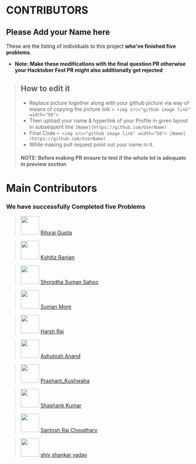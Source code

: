 # CONTRIBUTORS

## Please Add your Name here

These are the listing of individuals to this project **who've finished five problems**.

- **Note: Make these modifications with the final question PR otherwise your Hacktober Fest PR might also additionally get rejected**
> ## How to edit it
>
> - Replace picture together along with your github picture via way of means of copying the picture link
    `> <img src="github image link" width="50"> `
> - Then upload your name & hyperlink of your Profile in given layout in subsequent line
    `[Name](https://github.com/UserName)`
> - Final Code `> <img src="github image link" width="50"> [Name](https://github.com/UserName)`
> - While making pull request point out your name in it.
>
> #### NOTE: Before making PR ensure to test if the whole lot is adequate in preview section

# Main Contributors

### We have successfully Completed five Problems

> <img src="https://avatars.githubusercontent.com/u/62745286?v=4" width="50"> [Rituraj Gupta](https://github.com/RiturajGupta21)

> <img src="https://avatars.githubusercontent.com/u/54390873?v=4" width="50"> [Kshitiz Ranjan](https://github.com/kshitizranjan15)

> <img src="https://avatars.githubusercontent.com/u/79396219?v=4"  width="50"> [Shnigdha Suman Sahoo](https://github.com/Shnigdha)

> <img src="https://avatars.githubusercontent.com/u/67056908?v=4" width="50"> [Suman More](https://github.com/SumanMore)

> <img src="https://avatars.githubusercontent.com/u/82524165?v=4" width="50"> [Harsh Raj](https://github.com/harshmanu22900)

> <img src="https://avatars.githubusercontent.com/u/85955760?v=4" width="50"> [Ashutosh Anand](https://github.com/Ashutosh-107)

> <img src="https://avatars.githubusercontent.com/u/85413089?v=4" width="50"> [Prashant_Kushwaha](https://github.com/praku27)

> <img src="https://avatars.githubusercontent.com/u/54362793?v=4" width="50"> [Shashank Kumar](https://github.com/221bshashank)

> <img src="https://avatars.githubusercontent.com/u/91720401?v=4" width="50"> [Santosh Raj Choudhary](https://github.com/SRChoudhary672)

> <img src="https://avatars.githubusercontent.com/u/73055393?v=4" width="50"> [shiv shankar yadav](https://github.com/shivyadav10012001)




